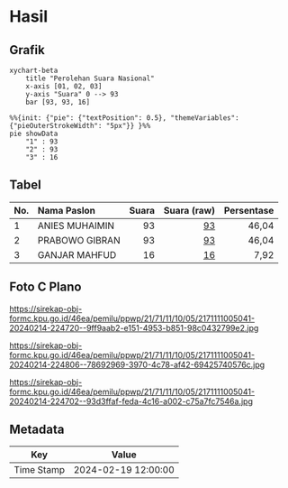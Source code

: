 # Hasil

## Grafik

```mermaid
xychart-beta
    title "Perolehan Suara Nasional"
    x-axis [01, 02, 03]
    y-axis "Suara" 0 --> 93
    bar [93, 93, 16]
```

```mermaid
%%{init: {"pie": {"textPosition": 0.5}, "themeVariables": {"pieOuterStrokeWidth": "5px"}} }%%
pie showData
    "1" : 93
    "2" : 93
    "3" : 16
```

## Tabel

| No. | Nama Paslon    | Suara | Suara (raw) | Persentase |
|:--- |:-------------- | -----:| -----------:| ----------:|
| 1   | ANIES MUHAIMIN | 93    | [93][p-1]   | 46,04      |
| 2   | PRABOWO GIBRAN | 93    | [93][p-2]   | 46,04      |
| 3   | GANJAR MAHFUD  | 16    | [16][p-3]   | 7,92       |


[p-1]: https://github.com/gigit-pemilu/pemilu-2024/blob/main/pilpres/hitung-suara/sub/21-kepulauan-riau/sub/71-kota-batam/sub/11-sagulung/sub/1005-sungai-langkai/sub/041-tps/sub/paslon-1.txt
[p-2]: https://github.com/gigit-pemilu/pemilu-2024/blob/main/pilpres/hitung-suara/sub/21-kepulauan-riau/sub/71-kota-batam/sub/11-sagulung/sub/1005-sungai-langkai/sub/041-tps/sub/paslon-2.txt
[p-3]: https://github.com/gigit-pemilu/pemilu-2024/blob/main/pilpres/hitung-suara/sub/21-kepulauan-riau/sub/71-kota-batam/sub/11-sagulung/sub/1005-sungai-langkai/sub/041-tps/sub/paslon-3.txt

## Foto C Plano

https://sirekap-obj-formc.kpu.go.id/46ea/pemilu/ppwp/21/71/11/10/05/2171111005041-20240214-224720--9ff9aab2-e151-4953-b851-98c0432799e2.jpg

https://sirekap-obj-formc.kpu.go.id/46ea/pemilu/ppwp/21/71/11/10/05/2171111005041-20240214-224806--78692969-3970-4c78-af42-69425740576c.jpg

https://sirekap-obj-formc.kpu.go.id/46ea/pemilu/ppwp/21/71/11/10/05/2171111005041-20240214-224702--93d3ffaf-feda-4c16-a002-c75a7fc7546a.jpg


## Metadata

| Key        | Value               |
| ---------- | ------------------- |
| Time Stamp | 2024-02-19 12:00:00 |



